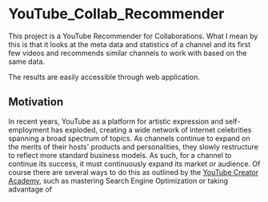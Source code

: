 # YouTube_Collab_Recommender

This project is a YouTube Recommender for Collaborations. What I mean by this is that it looks at the meta data and statistics of a channel and its first few videos and recommends similar channels to work with based on the same data.

The results are easily accessible through web application.

## Motivation

In recent years, YouTube as a platform for artistic expression and self-employment has exploded, creating a wide network of internet celebrities spanning a broad spectrum of topics. As channels continue to expand on the merits of their hosts' products and personalities, they slowly restructure to reflect more standard business models. As such, for a channel to continue its success, it must continuously expand its market or audience. Of course there are several ways to do this as outlined by the [YouTube Creator Academy](https://creatoracademy.withgoogle.com/creatoracademy/page/education), such as mastering Search Engine Optimization or taking advantage of 